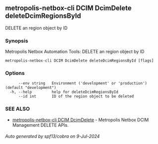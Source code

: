 ## metropolis-netbox-cli DCIM DcimDelete deleteDcimRegionsById

DELETE an region object by ID

### Synopsis


Metropolis Netbox Automation Tools:
  DELETE an region object by ID

```
metropolis-netbox-cli DCIM DcimDelete deleteDcimRegionsById [flags]
```

### Options

```
      --env string   Environment ('development' or 'production') (default "development")
  -h, --help         help for deleteDcimRegionsById
      --id int       ID of the region object to be deleted
```

### SEE ALSO

* [metropolis-netbox-cli DCIM DcimDelete]()	 - Metropolis Netbox DCIM Management DELETE APIs.

###### Auto generated by spf13/cobra on 9-Jul-2024

